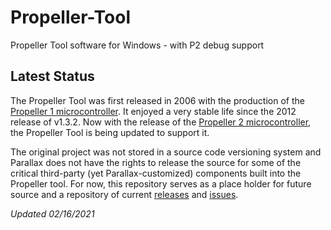 # Propeller-Tool
Propeller Tool software for Windows - with P2 debug support

## Latest Status
The Propeller Tool was first released in 2006 with the production of the [Propeller 1 microcontroller](https://www.parallax.com/catalog/microcontrollers/propeller).  It enjoyed a very stable life since the 2012 release of v1.3.2.  Now with the release of the [Propeller 2 microcontroller](https://parallax.com/), the Propeller Tool is being updated to support it.

The original project was not stored in a source code versioning system and Parallax does not have the rights to release the source for some of the critical third-party (yet Parallax-customized) components built into the Propeller tool.  For now, this repository serves as a place holder for future source and a repository of current [releases](https://github.com/parallaxinc/Propeller-Tool/releases) and [issues](https://github.com/parallaxinc/Propeller-Tool/issues).

_Updated 02/16/2021_
